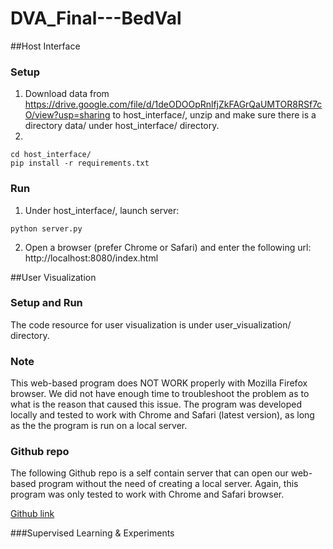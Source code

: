 # DVA_Final---BedVal
##Host Interface
### Setup
1. Download data from https://drive.google.com/file/d/1deODOOpRnlfjZkFAGrQaUMTOR8RSf7cO/view?usp=sharing to host_interface/, unzip and make sure there is a directory data/ under host_interface/ directory.
2. 
```
cd host_interface/
pip install -r requirements.txt
```
### Run
1. Under host_interface/, launch server: 
```
python server.py
```
2. Open a browser (prefer Chrome or Safari) and enter the following url:
	http://localhost:8080/index.html

##User Visualization
### Setup and Run
The code resource for user visualization is under user_visualization/ directory.
### Note
This web-based program does NOT WORK properly with Mozilla Firefox browser. We did not have enough time to troubleshoot the problem
as to what is the reason that caused this issue. The program was developed locally and tested to work with Chrome and Safari (latest version),
as long as the the program is run on a local server.

### Github repo
The following Github repo is a self contain server that can open our web-based program without the need of creating a local server.
Again, this program was only tested to work with Chrome and Safari browser.

[Github link](https://asaj3.github.io/)

###Supervised Learning & Experiments
